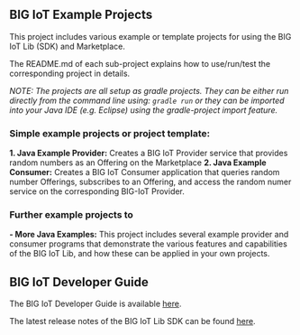 ## BIG IoT Example Projects

This project includes various example or template projects for using the BIG IoT Lib (SDK) and Marketplace.

The README.md of each sub-project explains how to use/run/test the corresponding project in details.

*NOTE: The projects are all setup as gradle projects. They can be either run directly from the command line using: `gradle run` or they can be imported into your Java IDE (e.g. Eclipse) using the gradle-project import feature.*


### Simple example projects or project template:

**1. Java Example Provider:** Creates a BIG IoT Provider service that provides random numbers as an Offering on the Marketplace 
**2. Java Example Consumer:** Creates a BIG IoT Consumer application that queries random number Offerings, subscribes to an Offering, and access the random numer service on the corresponding BIG-IoT Provider.

### Further example projects to 

**- More Java Examples:** This project includes several example provider and consumer programs that demonstrate the various features and capabilities of the BIG IoT Lib, and how these can be applied in your own projects.


## BIG IoT Developer Guide

The BIG IoT Developer Guide is available [here](https://big-iot.github.io/tutorial/). 

The latest release notes of the BIG IoT Lib SDK can be found [here](https://big-iot.github.io/releaseNotes/).

